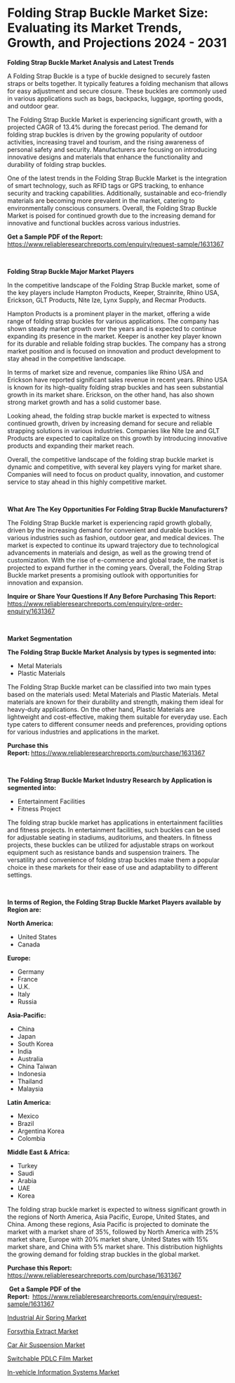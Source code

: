 <p><h1>Folding Strap Buckle Market Size: Evaluating its Market Trends, Growth, and Projections 2024 - 2031</h1></p><p><strong>Folding Strap Buckle Market Analysis and Latest Trends</strong></p>
<p><p>A Folding Strap Buckle is a type of buckle designed to securely fasten straps or belts together. It typically features a folding mechanism that allows for easy adjustment and secure closure. These buckles are commonly used in various applications such as bags, backpacks, luggage, sporting goods, and outdoor gear.</p><p>The Folding Strap Buckle Market is experiencing significant growth, with a projected CAGR of 13.4% during the forecast period. The demand for folding strap buckles is driven by the growing popularity of outdoor activities, increasing travel and tourism, and the rising awareness of personal safety and security. Manufacturers are focusing on introducing innovative designs and materials that enhance the functionality and durability of folding strap buckles.</p><p>One of the latest trends in the Folding Strap Buckle Market is the integration of smart technology, such as RFID tags or GPS tracking, to enhance security and tracking capabilities. Additionally, sustainable and eco-friendly materials are becoming more prevalent in the market, catering to environmentally conscious consumers. Overall, the Folding Strap Buckle Market is poised for continued growth due to the increasing demand for innovative and functional buckles across various industries.</p></p>
<p><strong>Get a Sample PDF of the Report:&nbsp;</strong> <a href="https://www.reliableresearchreports.com/enquiry/request-sample/1631367">https://www.reliableresearchreports.com/enquiry/request-sample/1631367</a></p>
<p>&nbsp;</p>
<p><strong>Folding Strap Buckle Major Market Players</strong></p>
<p><p>In the competitive landscape of the Folding Strap Buckle market, some of the key players include Hampton Products, Keeper, Strainrite, Rhino USA, Erickson, GLT Products, Nite Ize, Lynx Supply, and Recmar Products. </p><p>Hampton Products is a prominent player in the market, offering a wide range of folding strap buckles for various applications. The company has shown steady market growth over the years and is expected to continue expanding its presence in the market. Keeper is another key player known for its durable and reliable folding strap buckles. The company has a strong market position and is focused on innovation and product development to stay ahead in the competitive landscape.</p><p>In terms of market size and revenue, companies like Rhino USA and Erickson have reported significant sales revenue in recent years. Rhino USA is known for its high-quality folding strap buckles and has seen substantial growth in its market share. Erickson, on the other hand, has also shown strong market growth and has a solid customer base.</p><p>Looking ahead, the folding strap buckle market is expected to witness continued growth, driven by increasing demand for secure and reliable strapping solutions in various industries. Companies like Nite Ize and GLT Products are expected to capitalize on this growth by introducing innovative products and expanding their market reach.</p><p>Overall, the competitive landscape of the folding strap buckle market is dynamic and competitive, with several key players vying for market share. Companies will need to focus on product quality, innovation, and customer service to stay ahead in this highly competitive market.</p></p>
<p>&nbsp;</p>
<p><strong>What Are The Key Opportunities For Folding Strap Buckle Manufacturers?</strong></p>
<p><p>The Folding Strap Buckle market is experiencing rapid growth globally, driven by the increasing demand for convenient and durable buckles in various industries such as fashion, outdoor gear, and medical devices. The market is expected to continue its upward trajectory due to technological advancements in materials and design, as well as the growing trend of customization. With the rise of e-commerce and global trade, the market is projected to expand further in the coming years. Overall, the Folding Strap Buckle market presents a promising outlook with opportunities for innovation and expansion.</p></p>
<p><strong>Inquire or Share Your Questions If Any Before Purchasing This Report:</strong> <a href="https://www.reliableresearchreports.com/enquiry/pre-order-enquiry/1631367">https://www.reliableresearchreports.com/enquiry/pre-order-enquiry/1631367</a></p>
<p>&nbsp;</p>
<p><strong>Market Segmentation</strong></p>
<p><strong>The Folding Strap Buckle Market Analysis by types is segmented into:</strong></p>
<p><ul><li>Metal Materials</li><li>Plastic Materials</li></ul></p>
<p><p>The Folding Strap Buckle market can be classified into two main types based on the materials used: Metal Materials and Plastic Materials. Metal materials are known for their durability and strength, making them ideal for heavy-duty applications. On the other hand, Plastic Materials are lightweight and cost-effective, making them suitable for everyday use. Each type caters to different consumer needs and preferences, providing options for various industries and applications in the market.</p></p>
<p><strong>Purchase this Report:&nbsp;</strong><a href="https://www.reliableresearchreports.com/purchase/1631367">https://www.reliableresearchreports.com/purchase/1631367</a></p>
<p>&nbsp;</p>
<p><strong>The Folding Strap Buckle Market Industry Research by Application is segmented into:</strong></p>
<p><ul><li>Entertainment Facilities</li><li>Fitness Project</li></ul></p>
<p><p>The folding strap buckle market has applications in entertainment facilities and fitness projects. In entertainment facilities, such buckles can be used for adjustable seating in stadiums, auditoriums, and theaters. In fitness projects, these buckles can be utilized for adjustable straps on workout equipment such as resistance bands and suspension trainers. The versatility and convenience of folding strap buckles make them a popular choice in these markets for their ease of use and adaptability to different settings.</p></p>
<p>&nbsp;</p>
<p><strong>In terms of Region, the Folding Strap Buckle Market Players available by Region are:</strong></p>
<p>
    <p> <strong> North America: </strong>
        <ul>
            <li>United States</li>
            <li>Canada</li>
        </ul>
        </p> 
    <p> <strong> Europe: </strong>
        <ul>
            <li>Germany</li>
            <li>France</li>
            <li>U.K.</li>
            <li>Italy</li>
            <li>Russia</li>
        </ul>
        </p> 
    <p> <strong> Asia-Pacific: </strong>
        <ul>
            <li>China</li>
            <li>Japan</li>
            <li>South Korea</li>
            <li>India</li>
            <li>Australia</li>
            <li>China Taiwan</li>
            <li>Indonesia</li>
            <li>Thailand</li>
            <li>Malaysia</li>
        </ul>
        </p> 
    <p> <strong> Latin America: </strong>
        <ul>
            <li>Mexico</li>
            <li>Brazil</li>
            <li>Argentina Korea</li>
            <li>Colombia</li>
        </ul>
        </p> 
    <p> <strong> Middle East & Africa: </strong>
        <ul>
            <li>Turkey</li>
            <li>Saudi</li>
            <li>Arabia</li>
            <li>UAE</li>
            <li>Korea</li>
        </ul>
    </p>
    </p>
<p><p>The folding strap buckle market is expected to witness significant growth in the regions of North America, Asia Pacific, Europe, United States, and China. Among these regions, Asia Pacific is projected to dominate the market with a market share of 35%, followed by North America with 25% market share, Europe with 20% market share, United States with 15% market share, and China with 5% market share. This distribution highlights the growing demand for folding strap buckles in the global market.</p></p>
<p><strong>Purchase this Report: </strong><a href="https://www.reliableresearchreports.com/purchase/1631367">https://www.reliableresearchreports.com/purchase/1631367</a></p>
<p>&nbsp;<strong>Get a Sample PDF of the Report:&nbsp;&nbsp;</strong><a href="https://www.reliableresearchreports.com/enquiry/request-sample/1631367">https://www.reliableresearchreports.com/enquiry/request-sample/1631367</a></p>
<p><strong></strong></p>
<p><p><a href="https://scarlet-rocket-c63.notion.site/Industrial-Air-Spring-Market-with-the-goal-of-estimating-the-market-size-and-future-growth-potential-a31960164fe54c10b690eca747a682e8">Industrial Air Spring Market</a></p><p><a href="https://view.publitas.com/reportprime-1/forsythia-extract-market-provides-detailed-segmentation-of-this-market-based-on-type-application-and-region-and-forecast-for-the-period-from-2024-2031/">Forsythia Extract Market</a></p><p><a href="https://zircon-bluebell-299.notion.site/Car-Air-Suspension-Market-Analysis-Examines-its-Scope-on-Growth-Opportunities-and-Forecasted-Trends-7f7b739e153346cd934d84b0113acff9">Car Air Suspension Market</a></p><p><a href="https://view.publitas.com/reportprime-1/switchable-pdlc-film-market-research-report-forecasted-for-period-from-2024-2031-by-market-type-market-application-and-region/">Switchable PDLC Film Market</a></p><p><a href="https://fearless-okapi-6c8.notion.site/In-vehicle-Information-Systems-Market-Research-Report-Provides-Critical-Insights-that-can-help-Shape-59649f87730f4cd09dbbb960319dcf5f">In-vehicle Information Systems Market</a></p></p>